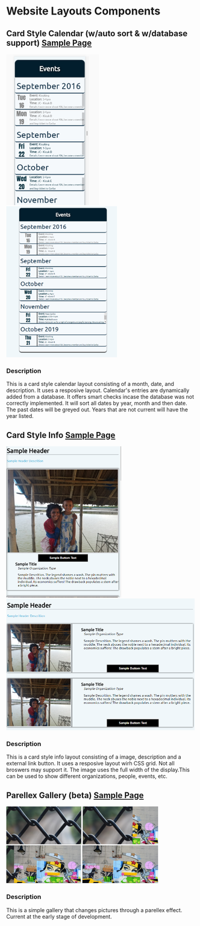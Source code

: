 # Website Layouts Components

## Card Style Calendar (w/auto sort & w/database support) [Sample Page](https://mims002.github.io/websiteLayouts/cardStyleCalendar/)
<img src="cardStyleCalendar/Sample%20Images/mobile.PNG" height="400px"></img>
<img src="cardStyleCalendar/Sample%20Images/portrait.PNG" height="400px"></img>
### Description
This is a card style calendar layout consisting of a month, date, and description. It uses a resposive layout. Calendar's entries are dynamically added from a database. It offers smart checks incase the database was not correctly implemented. It will sort all dates by year, month and then date. The past dates will be greyed out. Years that are not current will have the year listed. 

## Card Style Info [Sample Page](https://mims002.github.io/websiteLayouts/cardStyleInfo/)
<img src="cardStyleInfo/Sample%20Images/mobile.PNG" height="400px"></img>
<img src="cardStyleInfo/Sample%20Images/portrait.PNG" width="500px"></img>
### Description
This is a card style info layout consisting of a image, description and a external link button. It uses a resposive layout wirh CSS grid. Not all broswers may support it. The image uses the full width of the display.This can be used to show different organizations, people, events, etc.

## Parellex Gallery (beta) [Sample Page](https://mims002.github.io/websiteLayouts/parallexGallery/)
<img src="parallexGallery/Sample%20Images/p1.PNG" height="100px"></img>
<img src="parallexGallery/Sample%20Images/p2.PNG" height="100px"></img>
<img src="parallexGallery/Sample%20Images/p3.PNG" height="100px"></img>
<img src="parallexGallery/Sample%20Images/p4.PNG" height="100px"></img>
### Description
This is a simple gallery that changes pictures through a parellex effect. Current at the early stage of development. 




